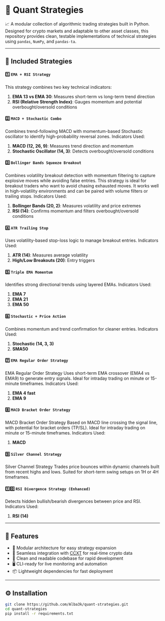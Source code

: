 # :bank: Quant Strategies

📈 A modular collection of algorithmic trading strategies built in Python.<br> 
Designed for crypto markets and adaptable to other asset classes, this repository provides clean, testable implementations of technical strategies using `pandas`, `NumPy`, and `pandas-ta`.

---

## 🚀 Included Strategies

#### :one: `EMA + RSI Strategy`

This strategy combines two key technical indicators:

1. **EMA 13 vs EMA 30**: Measures short-term vs long-term trend direction
2. **RSI (Relative Strength Index)**: Gauges momentum and potential overbought/oversold conditions

#### :two: `MACD + Stochastic Combo`

Combines trend-following MACD with momentum-based Stochastic oscillator to identify high-probability reversal zones. Indicators Used:

1. **MACD (12, 26, 9)**: Measures trend direction and momentum
2. **Stochastic Oscillator (14, 3)**: Detects overbought/oversold conditions

#### :three: `Bollinger Bands Squeeze Breakout`

Combines volatility breakout detection with momentum filtering to capture explosive moves while avoiding false entries. 
This strategy is ideal for breakout traders who want to avoid chasing exhausted moves. 
It works well in high-volatility environments and can be paired with volume filters or trailing stops.
Indicators Used:

1. **Bollinger Bands (20, 2)**: Measures volatility and price extremes
2. **RSI (14)**: Confirms momentum and filters overbought/oversold conditions

#### :four: `ATR Trailing Stop`

Uses volatility-based stop-loss logic to manage breakout entries. Indicators Used:

1. **ATR (14)**: Measures average volatility
2. **High/Low Breakouts (20)**: Entry triggers

#### :five: `Triple EMA Momentum`

Identifies strong directional trends using layered EMAs. Indicators Used:

1. **EMA 7**
2. **EMA 21**
3. **EMA 50**
	
#### :six: `Stochastic + Price Action`	

Combines momentum and trend confirmation for cleaner entries. Indicators Used:

1. **Stochastic (14, 3, 3)**
2. **SMA50**

#### :seven: `EMA Regular Order Strategy`

EMA Regular Order Strategy Uses short-term EMA crossover (EMA4 vs EMA9) to generate entry signals. 
Ideal for intraday trading on minute or 15-minute timeframes. Indicators Used:

1. **EMA 4 fast**
2. **EMA 9**

#### :eight: `MACD Bracket Order Strategy`

MACD Bracket Order Strategy Based on MACD line crossing the signal line, with potential for bracket orders (TP/SL).
Ideal for intraday trading on minute or 15-minute timeframes. Indicators Used:

1. **MACD**

#### :nine: `Silver Channel Strategy`

Silver Channel Strategy Trades price bounces within dynamic channels built from recent highs and lows.
Suited for short-term swing setups on 1H or 4H timeframes.

#### :one::zero: `RSI Divergence Strategy (Enhanced)`

Detects hidden bullish/bearish divergences between price and RSI. Indicators Used:

1. **RSI (14)**

---

## 🧩 Features

- 🧱 Modular architecture for easy strategy expansion
- 🔌 Seamless integration with [CCXT](https://github.com/ccxt/ccxt) for real-time crypto data
- 🧼 Clean and readable codebase for rapid development
- 🖥️ CLI-ready for live monitoring and automation
- 📦 Lightweight dependencies for fast deployment

---

## ⚙️ Installation

```bash
git clone https://github.com/Alba3k/quant-strategies.git
cd quant-strategies
pip install -r requirements.txt
